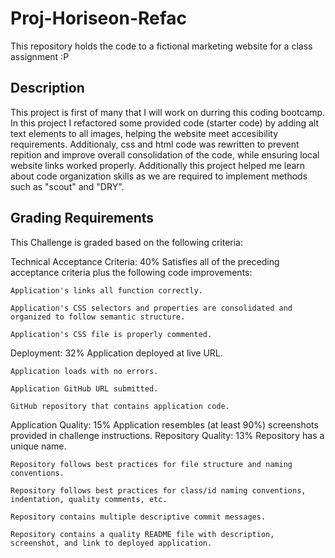 # Proj-Horiseon-Refac
This repository holds the code to a fictional marketing website for a class assignment :P
## Description
This project is first of many that I will work on durring this coding bootcamp. In this project I 
refactored some provided code (starter code) by adding alt text elements to all images, helping the website 
meet accesibility requirements. Additionaly,  css and html code was rewritten to prevent repition and improve overall consolidation of the code, while ensuring local website links worked properly. Additionally this project helped me learn about code organization skills as we are required to implement methods such as "scout" and "DRY". 
## Grading Requirements
This Challenge is graded based on the following criteria:

Technical Acceptance Criteria: 40%
    Satisfies all of the preceding acceptance criteria plus the following code improvements:

    Application's links all function correctly.

    Application's CSS selectors and properties are consolidated and organized to follow semantic structure.

    Application's CSS file is properly commented.

Deployment: 32%
    Application deployed at live URL.

    Application loads with no errors.

    Application GitHub URL submitted.

    GitHub repository that contains application code.

Application Quality: 15%
    Application resembles (at least 90%) screenshots provided in challenge instructions.
Repository Quality: 13%
    Repository has a unique name.

    Repository follows best practices for file structure and naming conventions.

    Repository follows best practices for class/id naming conventions, indentation, quality comments, etc.

    Repository contains multiple descriptive commit messages.

    Repository contains a quality README file with description, screenshot, and link to deployed application.



